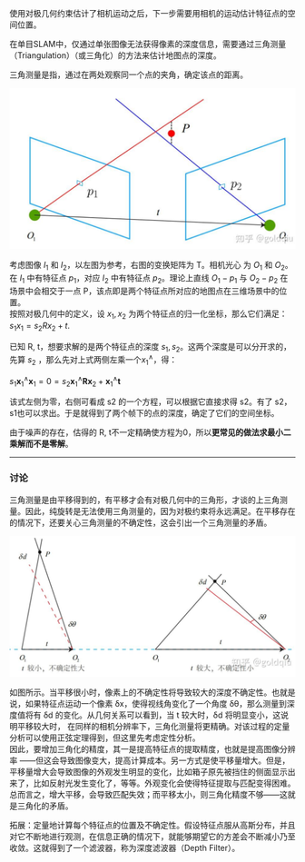 使用对极几何约束估计了相机运动之后，下一步需要用相机的运动估计特征点的空间位置。  

在单目SLAM中，仅通过单张图像无法获得像素的深度信息，需要通过三角测量（Triangulation）（或三角化）的方法来估计地图点的深度。

三角测量是指，通过在两处观察同一个点的夹角，确定该点的距离。  

![](./img/delta.png)  

考虑图像 $I_1$ 和 $I_2$，以左图为参考，右图的变换矩阵为 T。相机光心 为 $O_1$ 和 $O_2$。在 $I_1$ 中有特征点 $p_1$，对应 $I_2$ 中有特征点 $p_2$。理论上直线 $O_1-p_1$ 与 $O_2-p_2$ 在场景中会相交于一点 P，该点即是两个特征点所对应的地图点在三维场景中的位置。  
按照对极几何中的定义，设 $x_1,x_2$ 为两个特征点的归一化坐标，那么它们满足：   
$s_1x_1 = s_2Rx_2 + t$.  

已知 R, t，想要求解的是两个特征点的深度 $s_1, s_2$。这两个深度是可以分开求的，先算 $s_2$ ，那么先对上式两侧左乘一个$x_1^{\wedge}$，得：

$s_1 \boldsymbol{x}_1^{\wedge} \boldsymbol{x}_1 = 0 = s_2 \boldsymbol{x}_1^{\wedge} \boldsymbol{R} \boldsymbol{x}_2 + \boldsymbol{x}_1^{\wedge} \boldsymbol{t}$  

该式左侧为零，右侧可看成 s2 的一个方程，可以根据它直接求得 s2。有了 s2，s1也可以求出。于是就得到了两个帧下的点的深度，确定了它们的空间坐标。  

由于噪声的存在，估得的 R, t不一定精确使方程为0，所以**更常见的做法求最小二乘解而不是零解**。

---------------

### 讨论
三角测量是由平移得到的，有平移才会有对极几何中的三角形，才谈的上三角测量。因此，纯旋转是无法使用三角测量的，因为对极约束将永远满足。在平移存在的情况下，还要关心三角测量的不确定性，这会引出一个三角测量的矛盾。    

![](./img/conflict.png)  

如图所示。当平移很小时，像素上的不确定性将导致较大的深度不确定性。也就是说，如果特征点运动一个像素 δx，使得视线角变化了一个角度 δθ，那么测量到深度值将有 δd 的变化。从几何关系可以看到，当 t 较大时，δd 将明显变小，这说明平移较大时， 在同样的相机分辨率下，三角化测量将更精确。对该过程的定量分析可以使用正弦定理得到，但这里先考虑定性分析。   
 因此，要增加三角化的精度，其一是提高特征点的提取精度，也就是提高图像分辨率 ——但这会导致图像变大，提高计算成本。另一方式是使平移量增大。但是，平移量增大会导致图像的外观发生明显的变化，比如箱子原先被挡住的侧面显示出来了，比如反射光发生变化了，等等。外观变化会使得特征提取与匹配变得困难。  
 总而言之，增大平移，会导致匹配失效；而平移太小，则三角化精度不够——这就是三角化的矛盾。

拓展：定量地计算每个特征点的位置及不确定性。假设特征点服从高斯分布，并且对它不断地进行观测，在信息正确的情况下，就能够期望它的方差会不断减小乃至收敛。这就得到了一个滤波器，称为深度滤波器（Depth Filter）。